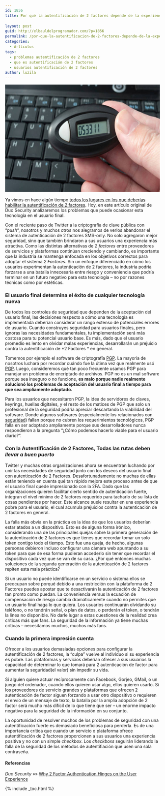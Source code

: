 ```yaml
---
id: 1856
title: Por qué la autentificación de 2 factores depende de la experiencia del usuario

layout: post
guid: http://elbauldelprogramador.com/?p=1856
permalink: /por-que-la-autentificacion-de-2-factores-depende-de-la-experiencia-del-usuario/
categories:
  - Artículos
tags:
  - problemas autentificación de 2 factores
  - que es autentificación de 2 factores
  - usuarios autentificación de 2 factores
author: luzila
---
```

<img src="/images/2013/08/2-factor-authentication1.jpg" alt="Por qué la autentificación de 2 factores depende de la experiencia del usuario" width="700" height="349" class="thumbnail aligncenter size-full wp-image-1863" />

Ya vimos en hace algún tiempo [todos los lugares en los que deberías habilitar la autentificación de 2 factores][1]. Hoy, en este artículo original de Duo Security analizaremos los problemas que puede ocasionar esta tecnología en el usuario final.

<!--ad-->

Con el reciente paso de Twitter a la criptografía de clave pública con &#8220;*push*&#8220;, nosotros y muchos otros nos alegramos de verlos abandonar el sistema de autenticación de 2 factores SMS-only. No solo agregaron mejor seguridad, sino que también brindaron a sus usuarios una experiencia más atractiva. Como las distintas alternativas de *2 factores* entre proveedores de servicios y plataformas continúan creciendo y cambiando, es importante que la industria se mantenga enfocada en los objetivos correctos para adoptar el sistema *2 Factores*. Sin un enfoque diferenciado en cómo los usuarios experimentan la autenticación de 2 factores, la industria podría forzarse a una batalla innecesaria entre riesgo y conveniencia que podría terminar en un futuro negativo para esta tecnología &#8211; no por razones técnicas como por estéticas.

### El usuario final determina el éxito de cualquier tecnología nueva

De todos los controles de seguridad que dependen de la aceptación del usuario final, las decisiones respecto a cómo una tecnología es implementada deberían considerar un rango extenso de potenciales errores de usuario. Cuando construyes seguridad para usuarios finales, pero ignoras las necesidades fundamentales, tu implementación será más costosa para tu potencial usuario base. Es más, dado que el usuario promedio es lento en olvidar malas experiencias, desarrollarán un prejuicio contra la autentificación de *2 Factores * en general.

Tomemos por ejemplo el software de criptografía [PGP][2]. La mayoría de nosotros luchará por recordar cuándo fue la útima vez que realmente usó <a href="https://es.wikipedia.org/wiki/PGP" title="Definición de PGP en Wikipedia" target="_blank">PGP</a>. Luego, consideremos qué tan poco frecuente usamos PGP para manejar un problema de encriptado de archivos. PGP no es un mal software porque sea inseguro o no funcione, **es malo porque nadie realmente solucionó los problemas de aceptación del usuario final a tiempo para que sea ampliamente adoptado.**

Para los usuarios que necesitaron PGP, la idea de servidores de claves, keyrings, huellas digitales, y el resto de los matices de PGP que solo un profesional de la seguridad podría apreciar descartando la viabilidad del software. Donde algunos softwares (especialmente los relacionados con [seguridad][3]) fallan porque no cubren los requerimientos tecnológicos, PGP falla en ser adoptado ampliamente porque sus desarrolladores nunca respondieron a la pregunta &#8220;¿Cómo podemos hacerlo viable para el usuario diario?&#8221;.

### Con la Autentificación de 2 Factores, Todas las rutas deben *llevar a buen puerto*

Twitter y muchas otras organizaciones ahora se encuentran luchando por unir las necesidades de seguridad junto con los deseos del usuario final con autenticación de 2 Factores. Desafortunadamente no muchas de ellas están teniendo en cuenta qué tan rápido mejora este proceso antes de que el usuario final quede impresionado con la 2FA. Dado que las organizaciones quieren facilitar cierto sentido de autenticación fuerte, integran el nivel mínimo de 2 factores requerido para tacharlo de su lista de cosas pendientes por hacer. Este alcance suele resultar en una experiencia pobre para el usuario, el cual acumula prejuicios contra la autenticación de 2 factores en general.

La falla más obvia en la práctica es la idea de que los usuarios deberían estar atados a un dispositivo. Esto es de alguna forma irónico, considerando una de las principales quejas sobre la primera generación de la autenticación de 2 factores es que tienes que recordar tomar un solo token contigo todo el tiempo. Esto fue una queja, de hecho, algunas personas debieron incluso configurar una cámara web apuntando a su token para que de esa forma pudieran accederlo sin tener que recordar el dispositivo cada vez que se van de su casa. ¿Por qué entonces muchas soluciones de la segunda generación de la autenticación de 2 factores repiten esta mala práctica?

Si un usuario no puede identificarse en un servicio o sistema ellos se preocupan sobre porqué debido a una restricción con la plataforma de 2 Factores puedes apostar que te desactivarán la autenticación de 2 factores tan pronto como puedan. La conveniencia versus la ecuación de compensación de riesgo cambia dramáticamente cuando no permites que un usuario final haga lo que quiera. Los usuarios continuarán olvidando su teléfono, o no tendrán señal, o plan de datos, o perderán el token, o tendrán la linea no disponible. No darle lugar a estas cuestiones de la realidad crea críticas más que fans. La seguridad de la información ya tiene muchas críticas &#8211; necesitamos muchos, muchos más fans.

### Cuando la primera impresión cuenta

Ofrecer a los usuarios demasiadas opciones para configurar la autentificación de 2 factores, la &#8220;culpa&#8221; vuelve al individuo si su experiencia es pobre. Las plataformas y servicios deberían ofrecer a sus usuarios la capacidad de determinar lo que tomará para 2 autenticación de factor para aumentar la seguridad(el valor) sin impedir su vida.

Si alguien quiere actuar recíprocamente con Facebook, Gorjeo, GMail, o un juego del ordenador, cuando ellos quieren usar algo, ellos quieren usarlo. Si los proveedores de servicio grandes y plataformas que ofrecen 2 autenticación de factor siguen forzando a usar otro dispositivo o requieren el envío de un mensaje de texto, la batalla por la amplia adopción de 2 factor será mucho más difícil de lo que tiene que ser &#8211; un enorme impacto negativo para la seguridad de la información en su conjunto.

La oportunidad de resolver muchos de los problemas de seguridad con una autentificación fuerte es demasiado beneficiosa para perderla. Es de una importancia crítica que cuando un servicio o plataforma ofrece autentificación de 2 factores proporcionen a sus usuarios una experiencia positiva y no con un simple *checkbox*. Los *checkboxs* seguirán liderando la falla de la seguridad de los métodos de autentifiación que usen una sola contraseña.

#### Referencias

*Duo Security* »» <a href="https://blog.duosecurity.com/2013/08/why-2-factor-authentication-hinges-on-the-user-experience/" target="_blank">Why 2 Factor Authentication Hinges on the User Experience</a>



 [1]: http://elbauldelprogramador.com/todos-los-lugares-donde-deberias-habilitar-autenticacion-de-dos-factores-ahora-mismo/ "Todos los lugares donde deberías habilitar la Autentificación de Dos Factores ahora mismo"
 [2]: http://elbauldelprogramador.com/editar-y-crear-archivos-cifrados-con-gpg-en-vim/ "Editar y crear archivos cifrados con GPG en Vim"
 [3]: /security-now/ "Categoría Seguridad"

{% include _toc.html %}
